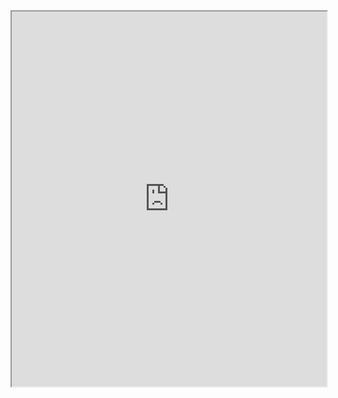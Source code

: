 <iframe src="https://backendless.com/docs/pro/index.html" style="width:100%; height:600px;"></iframe>
